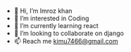 - 👋 Hi, I’m Imroz khan
- 👀 I’m interested in Coding
- 🌱 I’m currently learning react
- 💞️ I’m looking to collaborate on django
- 📫 Reach me kimu7466@gmail.com 
